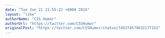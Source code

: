 ```yaml
---
date: "Tue Jun 21 21:55:22 +0000 2016"
layout: "like"
authorName: "CSS Humor"
authorUrl: "https://twitter.com/CSSHumor"
originalPost: "https://twitter.com/CSSHumor/status/745374579632177152"
---
```

